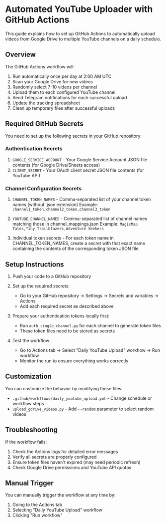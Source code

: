 # Automated YouTube Uploader with GitHub Actions

This guide explains how to set up GitHub Actions to automatically upload videos from Google Drive to multiple YouTube channels on a daily schedule.

## Overview

The GitHub Actions workflow will:
1. Run automatically once per day at 2:00 AM UTC
2. Scan your Google Drive for new videos
3. Randomly select 7-10 videos per channel
4. Upload them to each configured YouTube channel
5. Send Telegram notifications for each successful upload
6. Update the tracking spreadsheet
7. Clean up temporary files after successful uploads

## Required GitHub Secrets

You need to set up the following secrets in your GitHub repository:

### Authentication Secrets

1. `GOOGLE_SERVICE_ACCOUNT` - Your Google Service Account JSON file contents (for Google Drive/Sheets access)
2. `CLIENT_SECRET` - Your OAuth client secret JSON file contents (for YouTube API)

### Channel Configuration Secrets

1. `CHANNEL_TOKEN_NAMES` - Comma-separated list of your channel token names (without .json extension)
   Example: `channel1_token,channel2_token,channel3_token`

2. `YOUTUBE_CHANNEL_NAMES` - Comma-separated list of channel names matching those in channel_mappings.json
   Example: `MagicMap Tales,Tiny Trailblazers,Adventure Seekers`

3. Individual token secrets - For each token name in CHANNEL_TOKEN_NAMES, create a secret with that exact name
   containing the contents of the corresponding token JSON file
   
## Setup Instructions

1. Push your code to a GitHub repository

2. Set up the required secrets:
   - Go to your GitHub repository → Settings → Secrets and variables → Actions
   - Add each required secret as described above

3. Prepare your authentication tokens locally first:
   - Run `auth_single_channel.py` for each channel to generate token files
   - These token files need to be stored as secrets

4. Test the workflow:
   - Go to Actions tab → Select "Daily YouTube Upload" workflow → Run workflow
   - Monitor the run to ensure everything works correctly

## Customization

You can customize the behavior by modifying these files:
- `.github/workflows/daily_youtube_upload.yml` - Change schedule or workflow steps
- `upload_gdrive_videos.py` - Add `--random` parameter to select random videos

## Troubleshooting

If the workflow fails:
1. Check the Actions logs for detailed error messages
2. Verify all secrets are properly configured
3. Ensure token files haven't expired (may need periodic refresh)
4. Check Google Drive permissions and YouTube API quotas

## Manual Trigger

You can manually trigger the workflow at any time by:
1. Going to the Actions tab
2. Selecting "Daily YouTube Upload" workflow
3. Clicking "Run workflow"
